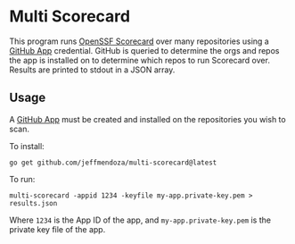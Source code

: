 # Multi Scorecard

This program runs [OpenSSF Scorecard](https://github.com/ossf/scorecard) over
many repositories using a [GitHub
App](https://docs.github.com/en/apps/creating-github-apps/about-creating-github-apps/about-creating-github-apps)
credential. GitHub is queried to determine the orgs and repos the app is
installed on to determine which repos to run Scorecard over. Results are
printed to stdout in a JSON array.

## Usage

A [GitHub
App](https://docs.github.com/en/apps/creating-github-apps/about-creating-github-apps/about-creating-github-apps)
must be created and installed on the repositories you wish to scan.

To install:

```
go get github.com/jeffmendoza/multi-scorecard@latest
```

To run:

```
multi-scorecard -appid 1234 -keyfile my-app.private-key.pem > results.json
```

Where `1234` is the App ID of the app, and `my-app.private-key.pem` is the
private key file of the app.
